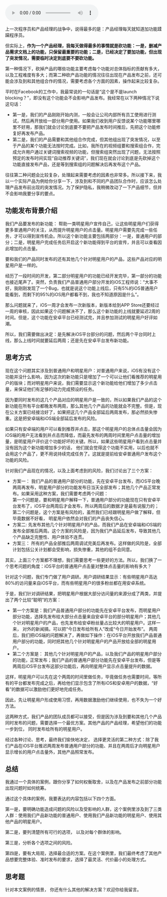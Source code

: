 <audio title="11 _ 案例：产品发布之前出了乱子，如何权衡取舍？" src="https://static001.geekbang.org/resource/audio/bf/81/bfefe08b6bc5ce5be0af5d687d554381.mp3" controls="controls"></audio> 
<p>上一次程序员和产品经理的战争中，说得最多的是：产品经理每天就知道加功能蹂躏程序员。</p>
<p>但实际上，<strong>作为一个产品经理，我每天做得最多的事情就是砍功能：一是，删减产品需求文档上的功能，只保留最重要的功能；二是，已经决定了要加功能，但出现了突发情况，需要临时决定到底要不要砍功能。</strong></p>
<p>第一种情况下，砍掉产品的哪些功能主要考虑每个功能对总体指标的贡献有多大，以及工程难度有多大；而第二种砍产品功能的情况往往出现在产品发布之前，还可能会涉及到和其他组合作的情况，需要考虑各个方面的因素，操作起来比较复杂。</p>
<p>平时在Facebook的工作中，我最常说的一句话是“这个是不是launch blocking？”，即没有这个功能会不会影响产品发布。我经常在以下两种情况下说这句话：</p>
<ul>
<li>第一是，我们的产品刚刚开始内测，一般会让公司内部所有员工使用进行测试，然后再开放给一部分用户使用。如果我们收到用户反馈说某个功能哪里哪里不好用，那我们就会讨论到底要不要把产品发布时间推后，先把这个功能修复好再发布产品。</li>
<li>第二是，我们的产品需要和其他组合作完成，但其他组出现了突发情况，以至于产品的某个功能无法按时完成。比如，我所在的视频组要和搜索组合作，完成允许用户通过关键词搜索视频的功能，但搜索组突然出现了问题，无法按照预定的发布时间实现“自动推荐关键词”，我们现在就会讨论到底是先砍掉这个功能直接发布产品，还是等到搜索组的问题解决后再发布这个产品。</li>
</ul>
<!-- [[[read_end]]] -->
<p>往往第二种问题会比较复杂，处理起来需要考虑的因素也非常多。所以接下来，我以一个实际产品为例给你分享一下，涉及到和不同的产品团队合作时，应该怎么处理产品发布前出现的突发情况。为了保护隐私，我稍微改动了一下产品细节，但并不会影响我要分享的要点。 </p>
<h2 id="-">功能发布背景介绍</h2>
<p>我们产品要发布的新功能： 帮助一类明星用户宣传自己，让这些明星用户们获得更多普通用户的关注，从而提升明星用户的点击量。明星用户需要先完成一些任务，才可以得到宣传机会。所以这个新功能主要包括两部分：一是，普通用户的部分；二是，明星用户完成任务后开启这个新功能得到平台的宣传，并且可以查看因此增加的点击量。</p>
<p>要和我们的产品同时发布的还有其他几个针对明星用户的产品，这些产品对应的明星用户是一样的。</p>
<p>经历了一段时间的开发，第二部分明星用户的功能已经开发完毕，第一部分的功能也接近尾声了。突然，负责我们产品普通用户部分开发的iOS工程师说：“大事不好，我刚刚发现了一个Bug，也就是说这个功能上线后，只有5%的iOS普通用户能看到，而剩下的95%的iOS用户都看不到，我也不知道原因是什么”。</p>
<p>那么问题就来了，iOS一周才会发布一次新版本，新版本给到APP Store还要经过一周的审核，因此如果这个问题解决不了，那么这个新功能的上线就要延迟2周的时间。但是，这个功能在安卓平台已经测试完，并且参加测试的明星用户好评如潮。</p>
<p>所以，我们需要做出决定：是先解决iOS平台部分的问题，然后两个平台同时上线，那么上线时间就要延后两周；还是先在安卓平台发布新功能。</p>
<h2 id="-">思考方式</h2>
<p>现在这个问题其实涉及到普通用户和明星用户：对普通用户来说，iOS有没有这个功能并没什么影响，因为这次的新功能只是增加了一个可以让他们看推荐的明星用户的版块；而对明星用户来说，我们需要显示这个新功能给他们增加了多少点击量，来保证他们有足够的动力完成预设的任务。</p>
<p>因为要同时发布的这几个产品对应的明星用户是一致的，所以如果我们产品的这个新功能在所有平台都晚发布两周，那么其他几个产品的功能就会不完整。但是，现在公关方案已经接洽好了，如果把这几个产品全部延后两周发布，那必然损失惨重。这是把安卓端和iOS端全部延后发布的风险。</p>
<p>如果只有安卓端的用户可以看到推荐并点击，那这个明星用户的总体点击量会因为iOS端的用户无法看到并点击而降低，而最先发布的两周时间里用户点击量的增加量，是明星用户评价这个功能好坏的关键。所以，如果这些明星用户看到点击量并没有因为这个新功能增加多少的话， 他们就会觉得这个功能不实用，以后也就不会用这个产品了，更不用说持续完成任务了。这就是提前给安卓普通用户发布这个功能的风险。</p>
<p>针对我们产品现在的情况，以及上面考虑到的风险，我们讨论出了三个方案：</p>
<ul>
<li>方案一： 我们产品的普通用户部分的功能，先在安卓平台发布，而iOS平台晚两周再发布，明星用户部分的功能发布日当天全部发布；其他几个产品正常发布。如果采用这种方案，我们需要考虑两个问题：<br>第一个问题是，要和明星用户解释一下，普通用户部分的功能现在只有安卓平台发布了，iOS平台两周后才会发布，所以两周后的数据才是最有说服力的；<br>第二个问题是，这个方案是有风险的，虽然我们已经跟明星用户做了解释，但毕竟数据不好看， 明星用户依然会对我们的产品丧失信心。</li>
<li>方案二: 先发布其他几个针对明星用户的产品，而我们产品在安卓端和iOS端的发布全部推后两周。这个方案的风险是，因为我们产品延后发布，导致其他几个产品缺乏完整性、用户体验不连贯。</li>
<li>方案三： 所有的产品全部推后两周调试完美后再发布。这样做的风险是，全部计划包括公关计划都会受影响，损失惨重，其他的组不会同意。</li>
</ul>
<p>其实，上面三个方案都不理想，我们需要思考一些更好的方法。所以，我们换了一个思考问题的角度：iOS平台的普通用户点击量对整体点击量的影响有多大？</p>
<p>针对这个问题，我们专门做了用户调研。用户调研结果显示：有些明星用户高达80%的访问量来自iOS平台，而有些明星用户的很多粉丝都在用安卓系统。</p>
<p>于是，我们针对调研结果，把明星用户根据大部分访问量的来源分成了两类，并提出了两个比较“聪明”的方案：</p>
<ul>
<li>第一个方案是：我们产品普通用户部分的功能先在安卓平台发布，而明星用户部分功能，选择先发布给大部分点击量来自安卓平台的部分明星用户；其他几个针对明星用户的产品，也先发布给安卓粉丝量占比较大的明星用户。这样一来， 对外的新闻搞，可以把“今日发布给所有人”改成“今日开始发布”。
两周后，我们把iOS端的问题解决了，再做如下操作：在iOS平台开放我们产品普通用户部分的功能，同时把其他几个针对明星用户的产品开放给全部的明星用户。</li>
<li>第二个方案是： 其他几个针对明星用户的产品，以及我们产品的明星用户部分的功能，正常发布；我们产品的普通用户部分功能先在安卓平台发布，但是等两周后iOS平台发布这部分功能后，再向明星用户显示点击量提升的数据。</li>
</ul>
<p>这样，明星用户可以先在这个两周的时间里做任务，毕竟做任务也需要时间，等所有的平台都发布完成之后，再给他们显示包含了所有iOS和安卓用户的数据，“好看”的数据可以激励他们更好地完成任务。</p>
<p>因此，先让明星用户形成使用习惯，再用数据激励他们继续使用，也不失为一个好方法。</p>
<p>这两种方式，我们产品的团队成员都可以接受，但是因为涉及到要和其他几个产品同时发布的问题，需要选择一个最优方案。其他产品的产品经理，希望他们的功能一步到位， 同时发布给所有的明星用户。</p>
<p>经过各种讨论、思考，最终我们愉快地决定， 选择更灵活的第二种方式：除了我们产品在iOS平台推迟两周发布普通用户部分的功能、并且在两周后才向明星用户显示增长的用户点击量外，其他产品照常发布。</p>
<h2 id="-">总结</h2>
<p>我通过一个具体的案例，跟你分享了如何权衡取舍，以及在产品发布之前部分功能出现问题时如何统筹。</p>
<p>通过这个具体的案例，我要表达的内容包括以下四个方面。</p>
<p>第一是，要明确功能造成问题的风险以及受影响的人群，这个案例里涉及到了三类人群：使用我们产品新功能的普通用户、使用我们产品新功能的明星用户、使用其他产品的明星用户。</p>
<p>第二是，要列清楚所有可行的选项， 以及对每个群体的影响。</p>
<p>第三是，分析各个选项之间的风险。</p>
<p>第四是，要有大局观，选择最合适的方案。在这个案例里，我们最终考虑了其他产品想要完整体验、准时发布的要求，选择了最灵活、代价最小的处理方式。</p>
<h2 id="-">思考题</h2>
<p>针对本文案例的情景， 你还有什么其他的解决方案？欢迎你给我留言。</p>
<p></p>

